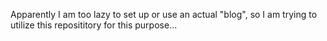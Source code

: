Apparently I am too lazy to set up or use an actual "blog", so I am trying to utilize this reposititory for this purpose...
